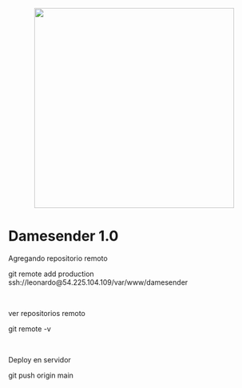 <p align="center"><a href="https://laravel.com" target="_blank"><img src="https://raw.githubusercontent.com/laravel/art/master/logo-lockup/5%20SVG/2%20CMYK/1%20Full%20Color/laravel-logolockup-cmyk-red.svg" width="400"></a></p>

<h1> Damesender 1.0</h1>

<p>Agregando repositorio remoto</p>
<p>git remote add production ssh://leonardo@54.225.104.109/var/www/damesender</p>
<br>
<p>ver repositorios remoto</p>
<p>git remote -v</p>
<br>
<p>Deploy en servidor</p>
<p>git push origin main</p>
